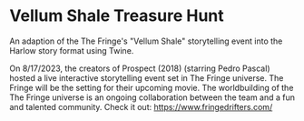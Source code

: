 # Vellum Shale Treasure Hunt
An adaption of the The Fringe's "Vellum Shale" storytelling event into the Harlow story format using Twine.

On 8/17/2023, the creators of Prospect (2018) (starring Pedro Pascal) hosted a live interactive storytelling event set in The Fringe universe. The Fringe will be the setting for their upcoming movie.  The worldbuilding of the The Fringe universe is an ongoing collaboration between the team and a fun and talented community.  Check it out: https://www.fringedrifters.com/
